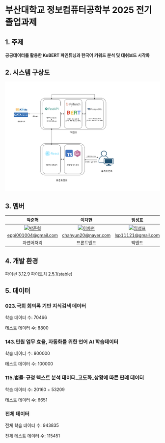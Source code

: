 # 부산대학교 정보컴퓨터공학부 2025 전기 졸업과제 

## 1. 주제
#### 공공데이터를 활용한 KoBERT 파인튜닝과 한국어 키워드 분석 및 대쉬보드 시각화

## 2. 시스템 구상도
![image](./src/system_figure.png)

## 3. 멤버
| 박준혁 | 이차현 | 임성표 |
|:-------:|:-------:|:-------:| 
|<a href="https://github.com/JakeFRCSE"><img width="100px" alt="박준혁" src="https://avatars.githubusercontent.com/u/162955476?v=4" /></a>|<a href="https://github.com/chahyunlee"><img width="100px" alt="이차현" src="https://avatars.githubusercontent.com/u/163325051?v=4" /></a>|<a href="https://github.com/LimSungPyo"><img width="100px" alt="임성표" src="https://avatars.githubusercontent.com/u/132332450?v=4" /></a>|
| eppi001004@gmail.com | chahyun20@naver.com | lsp11121@gmail.com |
| 자연어처리 | 프론트엔드 | 백엔드 |

## 4. 개발 환경
파이썬 3.12.9
파이토치 2.5.1(stable)

## 5. 데이터
### 023.국회 회의록 기반 지식검색 데이터

학습 데이터 수: 70466

테스트 데이터 수: 8800

### 143.민원 업무 효율, 자동화를 위한 언어 AI 학습데이터

학습 데이터 수: 800000

테스트 데이터 수: 100000

### 115.법률-규정 텍스트 분석 데이터_고도화_상황에 따른 판례 데이터

학습 데이터 수: 20160 + 53209

테스트 데이터 수: 6651

### 전체 데이터

전체 학습 데이터 수: 943835

전체 테스트 데이터 수: 115451